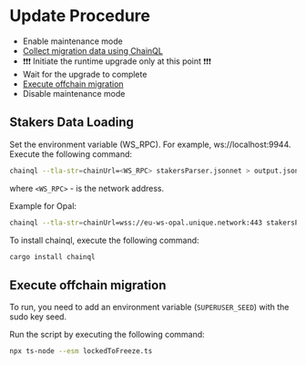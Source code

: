 # Update Procedure

- Enable maintenance mode
- [Collect migration data using ChainQL](#stakers-data-loading)
- ❗️❗️❗️ Initiate the runtime upgrade only at this point ❗️❗️❗️
- Wait for the upgrade to complete
- [Execute offchain migration](#execute-offchain-migration)
- Disable maintenance mode

## Stakers Data Loading

Set the environment variable (WS_RPC). For example, ws://localhost:9944. Execute the following command:

```sh
chainql --tla-str=chainUrl=<WS_RPC> stakersParser.jsonnet > output.json
```

where `<WS_RPC>` - is the network address.

Example for Opal:

```sh
chainql --tla-str=chainUrl=wss://eu-ws-opal.unique.network:443 stakersParser.jsonnet > output.json
```

To install chainql, execute the following command:

```sh
cargo install chainql
```

## Execute offchain migration

To run, you need to add an environment variable (`SUPERUSER_SEED`) with the sudo key seed.

Run the script by executing the following command:

```sh
npx ts-node --esm lockedToFreeze.ts
```